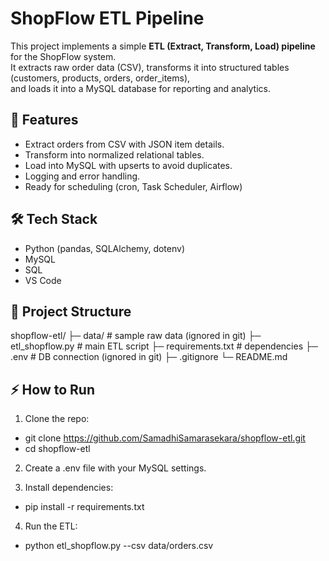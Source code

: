 # ShopFlow ETL Pipeline

This project implements a simple **ETL (Extract, Transform, Load) pipeline** for the ShopFlow system.  
It extracts raw order data (CSV), transforms it into structured tables (customers, products, orders, order_items),  
and loads it into a MySQL database for reporting and analytics.

## 🚀 Features
- Extract orders from CSV with JSON item details.
- Transform into normalized relational tables.
- Load into MySQL with upserts to avoid duplicates.
- Logging and error handling.
- Ready for scheduling (cron, Task Scheduler, Airflow)

## 🛠 Tech Stack
- Python (pandas, SQLAlchemy, dotenv)
- MySQL
- SQL
- VS Code

## 📂 Project Structure
shopflow-etl/
├─ data/ # sample raw data (ignored in git)
├─ etl_shopflow.py # main ETL script
├─ requirements.txt # dependencies
├─ .env # DB connection (ignored in git)
├─ .gitignore
└─ README.md

## ⚡ How to Run

1. Clone the repo:

- git clone https://github.com/SamadhiSamarasekara/shopflow-etl.git
- cd shopflow-etl

2. Create a .env file with your MySQL settings.

3. Install dependencies:
- pip install -r requirements.txt

4. Run the ETL:
- python etl_shopflow.py --csv data/orders.csv

